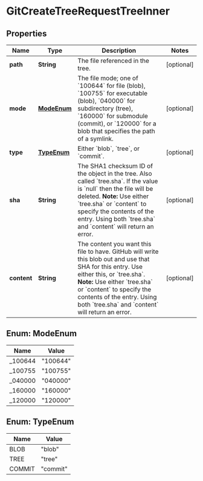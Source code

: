

# GitCreateTreeRequestTreeInner


## Properties

| Name | Type | Description | Notes |
|------------ | ------------- | ------------- | -------------|
|**path** | **String** | The file referenced in the tree. |  [optional] |
|**mode** | [**ModeEnum**](#ModeEnum) | The file mode; one of &#x60;100644&#x60; for file (blob), &#x60;100755&#x60; for executable (blob), &#x60;040000&#x60; for subdirectory (tree), &#x60;160000&#x60; for submodule (commit), or &#x60;120000&#x60; for a blob that specifies the path of a symlink. |  [optional] |
|**type** | [**TypeEnum**](#TypeEnum) | Either &#x60;blob&#x60;, &#x60;tree&#x60;, or &#x60;commit&#x60;. |  [optional] |
|**sha** | **String** | The SHA1 checksum ID of the object in the tree. Also called &#x60;tree.sha&#x60;. If the value is &#x60;null&#x60; then the file will be deleted.      **Note:** Use either &#x60;tree.sha&#x60; or &#x60;content&#x60; to specify the contents of the entry. Using both &#x60;tree.sha&#x60; and &#x60;content&#x60; will return an error. |  [optional] |
|**content** | **String** | The content you want this file to have. GitHub will write this blob out and use that SHA for this entry. Use either this, or &#x60;tree.sha&#x60;.      **Note:** Use either &#x60;tree.sha&#x60; or &#x60;content&#x60; to specify the contents of the entry. Using both &#x60;tree.sha&#x60; and &#x60;content&#x60; will return an error. |  [optional] |



## Enum: ModeEnum

| Name | Value |
|---- | -----|
| _100644 | &quot;100644&quot; |
| _100755 | &quot;100755&quot; |
| _040000 | &quot;040000&quot; |
| _160000 | &quot;160000&quot; |
| _120000 | &quot;120000&quot; |



## Enum: TypeEnum

| Name | Value |
|---- | -----|
| BLOB | &quot;blob&quot; |
| TREE | &quot;tree&quot; |
| COMMIT | &quot;commit&quot; |



